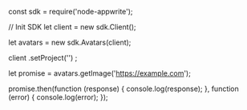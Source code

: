 const sdk = require('node-appwrite');

// Init SDK
let client = new sdk.Client();

let avatars = new sdk.Avatars(client);

client
    .setProject('')
;

let promise = avatars.getImage('https://example.com');

promise.then(function (response) {
    console.log(response);
}, function (error) {
    console.log(error);
});